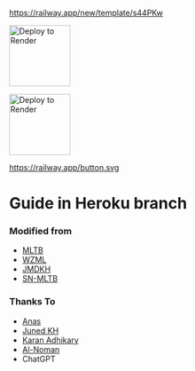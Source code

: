 https://railway.app/new/template/s44PKw


<a href="https://railway.app/new/template/s44PKw"><img src="https://railway.app/button.svg" alt="Deploy to Render" width="110"></a>

<a href="https://render.com/deploy"><img src="https://render.com/images/deploy-to-render-button.svg" alt="Deploy to Render" width="110"></a>

https://railway.app/button.svg

# Guide in Heroku branch


### Modified from
* [MLTB](https://github.com/anasty17/mirror-leech-telegram-bot)
* [WZML](https://github.com/weebzone/WZML) 
* [JMDKH](https://github.com/junedkh/jmdkh-mltb)
* [SN-MLTB](https://github.com/SN-ABDULLAH-AL-NOMAN/SN-MLTB)

### Thanks To
* [Anas](https://github.com/anasty17) 
* [Juned KH](https://github.com/junedkh) 
* [Karan Adhikary](https://github.com/weebzone) 
* [Al-Noman](https://github.com/SN-ABDULLAH-AL-NOMAN) 
* ChatGPT
